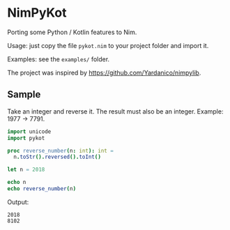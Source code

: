 NimPyKot
========

Porting some Python / Kotlin features to Nim.

Usage: just copy the file `pykot.nim` to your project folder and import it.

Examples: see the `examples/` folder.

The project was inspired by <https://github.com/Yardanico/nimpylib>.

Sample
------

Take an integer and reverse it. The result must also be an integer.
Example: 1977 → 7791.

```nim
import unicode
import pykot

proc reverse_number(n: int): int =
  n.toStr().reversed().toInt()

let n = 2018

echo n
echo reverse_number(n)
```

Output:

```
2018
8102
```
